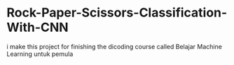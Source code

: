 # Rock-Paper-Scissors-Classification-With-CNN

i make this project for finishing the dicoding course called Belajar Machine Learning untuk pemula
